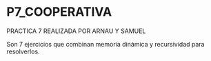 # P7_COOPERATIVA
PRACTICA 7 REALIZADA POR ARNAU Y SAMUEL

Son 7 ejercicios que combinan memoria dinámica y recursividad para resolverlos.
